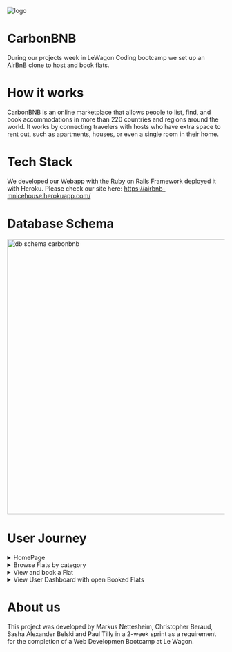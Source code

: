 
![logo](https://user-images.githubusercontent.com/63351461/224762440-ca9a80f7-70ea-47ac-9c10-f4069449e156.png)


# CarbonBNB
During our projects week in LeWagon Coding bootcamp we set up an AirBnB clone to host and book flats.

# How it works
CarbonBNB is an online marketplace that allows people to list, find, and book accommodations in more than 220 countries and regions around the world. It works by connecting travelers with hosts who have extra space to rent out, such as apartments, houses, or even a single room in their home.

# Tech Stack
We developed our Webapp with the Ruby on Rails Framework deployed it with Heroku.
Please check our site here: https://airbnb-mnicehouse.herokuapp.com/

# Database Schema
<img width="637" alt="db schema carbonbnb" src="https://user-images.githubusercontent.com/63351461/224763458-08e2a251-1865-463a-a9fe-975284095852.png">


# User Journey
<details>
  <summary>HomePage</summary>
<img width="1271" alt="Screenshot 2023-03-13 170611" src="https://user-images.githubusercontent.com/63351461/224763674-6b4805f1-2e1c-42cf-85fc-902fbba8bb65.png">
</details>

<details>
  <summary>Browse Flats by category</summary>
 <img width="1273" alt="browse flats" src="https://user-images.githubusercontent.com/63351461/224764305-901671b1-9239-423f-94b9-8175c79865c9.png">
</details>


<details>
  <summary>View and book a Flat</summary>
<img width="1273" alt="faltsite" src="https://user-images.githubusercontent.com/63351461/224764061-0ef9bcb3-cb53-4668-90dd-aa79eb02034a.png">
</details>


<details>
  <summary>View User Dashboard with open Booked Flats</summary>
  <img width="1262" alt="bokked falts" src="https://user-images.githubusercontent.com/63351461/224764435-8f67ae3e-3f7e-4951-afab-f868af9b503d.png">
</details>


# About us
This project was developed by Markus Nettesheim, Christopher Beraud, Sasha Alexander Belski and Paul Tilly in a 2-week sprint as a requirement for the completion of a Web Developmen Bootcamp at Le Wagon.
